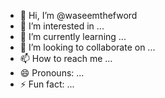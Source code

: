 - 👋 Hi, I’m @waseemthefword
- 👀 I’m interested in ...
- 🌱 I’m currently learning ...
- 💞️ I’m looking to collaborate on ...
- 📫 How to reach me ...
- 😄 Pronouns: ...
- ⚡ Fun fact: ...

<!---
waseemthefword/waseemthefword is a ✨ special ✨ repository because its `README.md` (this file) appears on your GitHub profile.
You can click the Preview link to take a look at your changes.
--->
